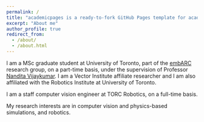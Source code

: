 ```yaml
---
permalink: /
title: "academicpages is a ready-to-fork GitHub Pages template for academic personal websites"
excerpt: "About me"
author_profile: true
redirect_from: 
  - /about/
  - /about.html
---
```


I am a MSc graduate student at University of Toronto, part of the [embARC](https://nandita-research-website-tan.vercel.app/) research group, on a part-time basis, under the supervision of Professor [Nandita Vijaykumar](https://www.cs.toronto.edu/~nandita/). I am a Vector Institute affiliate researcher and I am also affiliated with the Robotics Institute at University of Toronto.

I am a staff computer vision engineer at TORC Robotics, on a full-time basis.

My research interests are in computer vision and physics-based simulations, and robotics.
